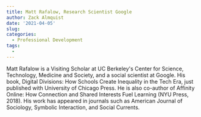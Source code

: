 ```yaml
---
title: Matt Rafalow, Research Scientist Google
author: Zack Almquist
date: '2021-04-05'
slug: 
categories:
  - Professional Development
tags:
  - 
---
```


Matt Rafalow is a Visiting Scholar at UC Berkeley's Center for Science, Technology, Medicine and Society, and a social scientist at Google. His book, Digital Divisions: How Schools Create Inequality in the Tech Era, just published with University of Chicago Press. He is also co-author of Affinity Online: How Connection and Shared Interests Fuel Learning (NYU Press, 2018). His work has appeared in journals such as American Journal of Sociology, Symbolic Interaction, and Social Currents.
